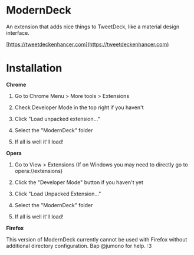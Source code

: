 ModernDeck
==================

An extension that adds nice things to TweetDeck, like a material design interface.

[https://tweetdeckenhancer.com](https://tweetdeckenhancer.com)

Installation
==================

**Chrome**

1. Go to Chrome Menu > More tools > Extensions

2. Check Developer Mode in the top right if you haven't

3. Click "Load unpacked extension..."

4. Select the "ModernDeck" folder

5. If all is well it'll load!

**Opera**

1. Go to View > Extensions (If on Windows you may need to directly go to opera://extensions)

2. Click the "Developer Mode" button if you haven't yet

3. Click "Load Unpacked Extension..."

4. Select the "ModernDeck" folder

5. If all is well it'll load!


**Firefox**

This version of ModernDeck currently cannot be used with Firefox without additional directory configuration. Bap @jumono for help. :3
